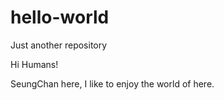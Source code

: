 # hello-world
Just another repository

Hi Humans!

SeungChan here, I like to enjoy the world of here.
